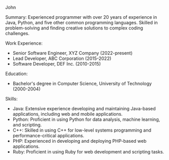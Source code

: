 John

Summary:
Experienced programmer with over 20 years of experience in Java, Python, and five other common programming languages. Skilled in problem-solving and finding creative solutions to complex coding challenges.

Work Experience:
- Senior Software Engineer, XYZ Company (2022-present)
- Lead Developer, ABC Corporation (2015-2022)
- Software Developer, DEF Inc. (2010-2015)

Education:
- Bachelor's degree in Computer Science, University of Technology (2000-2004)

Skills:
- Java: Extensive experience developing and maintaining Java-based applications, including web and mobile applications.
- Python: Proficient in using Python for data analysis, machine learning, and scripting.
- C++: Skilled in using C++ for low-level systems programming and performance-critical applications.
- PHP: Experienced in developing and deploying PHP-based web applications.
- Ruby: Proficient in using Ruby for web development and scripting tasks.

